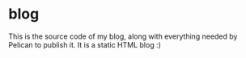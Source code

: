 blog
====

This is the source code of my blog, along with everything needed by Pelican to publish it.
It is a static HTML blog :)
